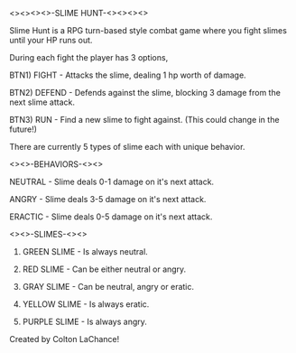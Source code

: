 <><><><>-SLIME HUNT-<><><><>

Slime Hunt is a RPG turn-based style combat game where you fight slimes until your HP runs out.

During each fight the player has 3 options,

BTN1) FIGHT - Attacks the slime, dealing 1 hp worth of damage.

BTN2) DEFEND - Defends against the slime, blocking 3 damage from the next slime attack.

BTN3) RUN - Find a new slime to fight against. (This could change in the future!)



There are currently 5 types of slime each with unique behavior.

<><>-BEHAVIORS-<><>

NEUTRAL - Slime deals 0-1 damage on it's next attack.

ANGRY - Slime deals 3-5 damage on it's next attack.

ERACTIC - Slime deals 0-5 damage on it's next attack.


<><>-SLIMES-<><>

1. GREEN SLIME - Is always neutral.

2. RED SLIME - Can be either neutral or angry.

3. GRAY SLIME - Can be neutral, angry or eratic.

4. YELLOW SLIME - Is always eratic.

5. PURPLE SLIME - Is always angry.



Created by Colton LaChance!
